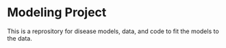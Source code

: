 # Modeling Project

This is a reprository for disease models, data, and code to fit the models to the data. 
